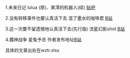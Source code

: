 1.未来日记   lulua (原)、某澪的机器人(续)  [贴吧](https://tieba.baidu.com/p/7518637830)  

2.没有转移事件也要认真活下去   混了墨水的咖啡君  [B站](https://www.bilibili.com/read/cv10363720)  

3.这一次要不留遗憾地认真活下去(先行版)   流星幻影shot  [B站](https://space.bilibili.com/19072138)  

4.魔神战争   星兔予丞 作者发布地址[B站](https://www.bilibili.com/read/readlist/rl441031)  

具体的文章出处在wztr.xlsx

